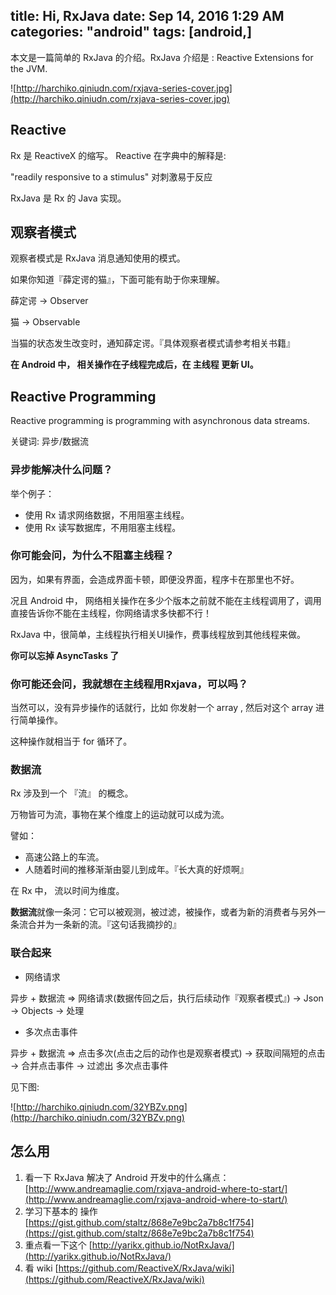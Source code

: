 title: Hi, RxJava
date: Sep 14, 2016 1:29 AM
categories: "android"
tags: [android,]
---

本文是一篇简单的 RxJava 的介绍。RxJava 介绍是 : Reactive Extensions for the JVM.

<!--more-->

![http://harchiko.qiniudn.com/rxjava-series-cover.jpg](http://harchiko.qiniudn.com/rxjava-series-cover.jpg)

## Reactive 

Rx 是 ReactiveX 的缩写。 Reactive 在字典中的解释是:

"readily responsive to a stimulus" 对刺激易于反应

RxJava 是 Rx 的 Java 实现。

## 观察者模式

观察者模式是 RxJava 消息通知使用的模式。

如果你知道『薛定谔的猫』，下面可能有助于你来理解。

薛定谔 -> Observer

猫 -> Observable

当猫的状态发生改变时，通知薛定谔。『具体观察者模式请参考相关书籍』

**在 Android 中， 相关操作在子线程完成后，在 主线程 更新 UI。**

## Reactive Programming

Reactive programming is programming with asynchronous data streams.

关键词: 异步/数据流

### 异步能解决什么问题？

举个例子：
* 使用 Rx 请求网络数据，不用阻塞主线程。
* 使用 Rx 读写数据库，不用阻塞主线程。

### 你可能会问，为什么不阻塞主线程？

因为，如果有界面，会造成界面卡顿，即便没界面，程序卡在那里也不好。

况且 Android 中， 网络相关操作在多少个版本之前就不能在主线程调用了，调用直接告诉你不能在主线程，你网络请求多快都不行！

RxJava 中，很简单，主线程执行相关UI操作，费事线程放到其他线程来做。

**你可以忘掉 AsyncTasks 了**

### 你可能还会问，我就想在主线程用Rxjava，可以吗？

当然可以，没有异步操作的话就行，比如 你发射一个 array , 然后对这个 array 进行简单操作。

这种操作就相当于 for 循环了。

### 数据流

Rx 涉及到一个 『流』 的概念。

万物皆可为流，事物在某个维度上的运动就可以成为流。

譬如： 

* 高速公路上的车流。
* 人随着时间的推移渐渐由婴儿到成年。『长大真的好烦啊』 

在 Rx 中， 流以时间为维度。

**数据流**就像一条河：它可以被观测，被过滤，被操作，或者为新的消费者与另外一条流合并为一条新的流。『这句话我摘抄的』

### 联合起来

* 网络请求

异步 + 数据流 =>  网络请求(数据传回之后，执行后续动作『观察者模式』) -> Json -> Objects -> 处理

* 多次点击事件

异步 + 数据流 => 点击多次(点击之后的动作也是观察者模式) -> 获取间隔短的点击 -> 合并点击事件 -> 过滤出 多次点击事件

见下图:

![http://harchiko.qiniudn.com/32YBZv.png](http://harchiko.qiniudn.com/32YBZv.png)

## 怎么用

1. 看一下 RxJava 解决了 Android 开发中的什么痛点：[http://www.andreamaglie.com/rxjava-android-where-to-start/](http://www.andreamaglie.com/rxjava-android-where-to-start/)
2. 学习下基本的 操作[https://gist.github.com/staltz/868e7e9bc2a7b8c1f754](https://gist.github.com/staltz/868e7e9bc2a7b8c1f754)
3. 重点看一下这个 [http://yarikx.github.io/NotRxJava/](http://yarikx.github.io/NotRxJava/)
4. 看 wiki [https://github.com/ReactiveX/RxJava/wiki](https://github.com/ReactiveX/RxJava/wiki)








